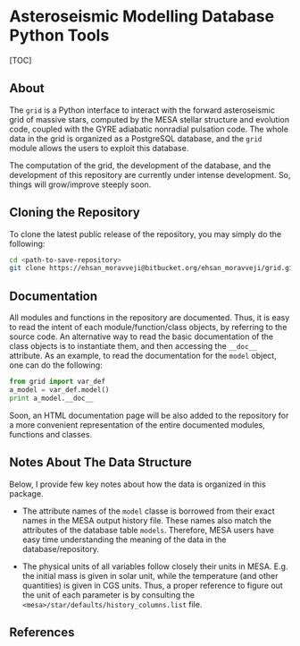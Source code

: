
# Asteroseismic Modelling Database Python Tools

[TOC]

## About
The `grid` is a Python interface to interact with the forward asteroseismic grid of massive stars, computed by the MESA stellar structure and evolution code, coupled with the GYRE adiabatic nonradial pulsation code. The whole data in the grid is organized as a PostgreSQL database, and the `grid` module allows the users to exploit this database.

The computation of the grid, the development of the database, and the development of this repository are currently under intense development. So, things will grow/improve steeply soon.

## Cloning the Repository
To clone the latest public release of the repository, you may simply do the following:

```bash
cd <path-to-save-repository>
git clone https://ehsan_moravveji@bitbucket.org/ehsan_moravveji/grid.git
```

## Documentation
All modules and functions in the repository are documented. Thus, it is easy to read the intent of each module/function/class objects, by referring to the source code. An alternative way to read the basic documentation of the class objects is to instantiate them, and then accessing the `__doc__` attribute. As an example, to read the documentation for the `model` object, one can do the following:

```python
from grid import var_def
a_model = var_def.model()
print a_model.__doc__
```
Soon, an HTML documentation page will be also added to the repository for a more convenient representation of the entire documented modules, functions and classes.

## Notes About The Data Structure
Below, I provide few key notes about how the data is organized in this package.

* The attribute names of the `model` classe is borrowed from their exact names in the MESA output history file. These names also match the attributes of the database table `models`. Therefore, MESA users have easy time understanding the meaning of the data in the database/repository.

* The physical units of all variables follow closely their units in MESA. E.g. the initial mass is given in solar unit, while the temperature (and other quantities) is given in CGS units. Thus, a proper reference to figure out the unit of each parameter is by consulting the `<mesa>/star/defaults/history_columns.list` file.

## References